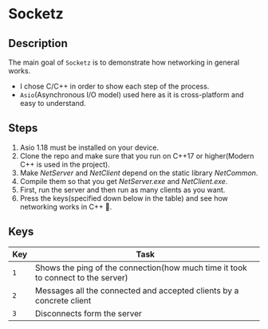 # Socketz

Description
-

The main goal of `Socketz` is to demonstrate how networking in general works.

-  I chose C/C++ in order to show each step of the process.
-  `Asio`(Asynchronous I/O model) used here as it is cross-platform and easy to understand.

Steps
-
1. Asio 1.18 must be installed on your device.
2. Clone the repo and make sure that you run on C++17 or higher(Modern C++ is used in the project).
3. Make *NetServer* and *NetClient* depend on the static library *NetCommon*.
4. Compile them so that you get *NetServer.exe* and *NetClient.exe*.
5. First, run the server and then run as many clients as you want.
6. Press the keys(specified down below in the table) and see how networking works in C++ 🤙.

Keys
-

| Key | Task |
|---|---|
| `1` | Shows the ping of the connection(how much time it took to connect to the server) |
| `2` | Messages all the connected and accepted clients by a concrete client|
| `3` | Disconnects form the server |
